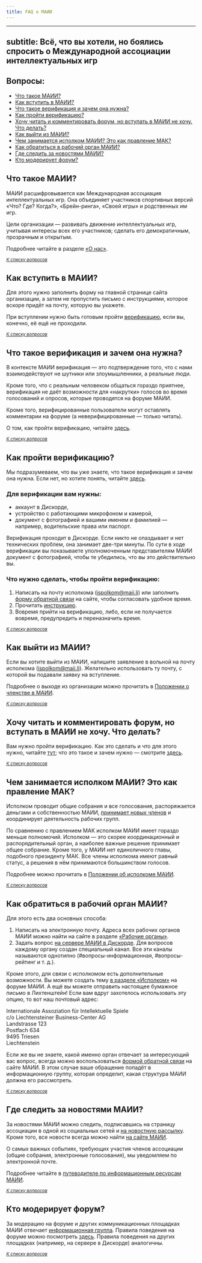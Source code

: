 ```yaml
---
title: FAQ о МАИИ
---
```


---
subtitle: Всё, что вы хотели, но боялись спросить о Международной ассоциации интеллектуальных игр
---

## Вопросы: <a name="atop"></a>
- [Что такое МАИИ?](#wtf)
- [Как вступить в МАИИ?](#join-how)
- [Что такое верификация и зачем она нужна?](#verification-wtf)
- [Как пройти верификацию?](#verification-how)
- [Хочу читать и комментировать форум, но вступать в МАИИ не хочу. Что делать?](#read-forum-how)
- [Как выйти из МАИИ?](#exit-how)
- [Чем занимается исполком МАИИ? Это как правление МАК?](#ispolkim-wtf)
- [Как обратиться в рабочий орган МАИИ?](#email-organs)
- [Где следить за новостями МАИИ?](#tracking-news)
- [Кто модерирует форум?](#who-moderate)

## Что такое МАИИ? <a name="wtf"></a>

МАИИ расшифровывается как Международная ассоциация интеллектуальных игр. Она объединяет участников спортивных версий «Что? Где? Когда?», «Брейн-ринга», «Своей игры» и родственных им игр. 

Цели организации — развивать движение интеллектуальных игр, учитывая интересы всех его участников; сделать его демократичным, прозрачным и открытым. 

Подробнее читайте в разделе [«О нас»](https://www.maii.li/p/about).

*<small>[К списку вопросов](#atop)</small>*

## Как вступить в МАИИ? <a name="join-how"></a>

Для этого нужно заполнить форму на главной странице сайта организации, а затем не пропустить письмо с инструкциями, которое вскоре придёт на почту, которую вы укажете.

При вступлении нужно быть готовым пройти [верификацию](#verification-wtf), если вы, конечно, её ещё не проходили.

*<small>[К списку вопросов](#atop)</small>*

## Что такое верификация и зачем она нужна? <a name="verification-wtf"></a>

В контексте МАИИ верификация — это подтверждение того, что с нами взаимодействуют не шутники или злоумышленники, а реальные люди. 

Кроме того, что с реальным человеком общаться гораздо приятнее, верификация не даёт возможности для «накрутки» голосов во время голосований и опросов, которые проводятся на форуме МАИИ.

Кроме того, верифицированные пользователи могут оставлять комментарии на форуме (а неверифицированные — только читать).

О том, как пройти верификацию, читайте [здесь](#verification-how).

*<small>[К списку вопросов](#atop)</small>*

## Как пройти верификацию? <a name="verification-how"></a>

Мы подразумеваем, что вы уже знаете, что такое верификация и зачем она нужна. Если нет, но хотите понять, читайте [здесь](#verification-wtf).

### Для верификации вам нужны:
- аккаунт в Дискорде, 
- устройство с работающими микрофоном и камерой,
- документ с фотографией и вашими именем и фамилией — например, водительские права или паспорт.

Верификация проходит в Дискорде. Если никто не опаздывает и нет технических проблем, она занимает две-три минуты. По сути в ходе верификации вы показываете уполномоченным представителям МАИИ документ с фотографией, чтобы те убедились, что вы это действительно вы.

### Что нужно сделать, чтобы пройти верификацию:

1. Написать на почту исполкома (<ispolkom@maii.li>) или заполнить [форму обратной связи](https://www.maii.li/contact) на сайте, чтобы согласовать удобное время.
2. Прочитать [инструкцию](https://docs.google.com/document/d/e/2PACX-1vQyLoGxHc7NguxGasRKHBpJqWL5DoMiAzZ75wWnHBFMLnMJiercvlJ_sWfzMF6IJH7oMh64ruUgHvDm/pub).
3. Вовремя прийти на верификацию, либо, если не получается вовремя, предупредить и переназначить время.

*<small>[К списку вопросов](#atop)</small>*

## Как выйти из МАИИ? <a name="exit-how"></a>

Если вы хотите выйти из МАИИ, напишите заявление в вольной на почту исполкома (<ispolkom@maii.li>). Желательно использовать ту почту, с которой вы подавали заявку на вступление.

Подробнее о выходе из организации можно прочитать в [Положении о членстве в МАИИ](https://www.maii.li/docs/2021-05-29-polozhenie-o-chlenstve-mezhdunarodnoj-associacii-intellektualnyh-igr/).

*<small>[К списку вопросов](#atop)</small>*

## Хочу читать и комментировать форум, но вступать в МАИИ не хочу. Что делать? <a name="read-forum-how"></a>

Вам нужно пройти верификацию. Как это сделать и что для этого нужно, читайте [тут](#verification-how); что это такое и зачем нужно — смотрите [здесь](#verification-wtf).

*<small>[К списку вопросов](#atop)</small>*

## Чем занимается исполком МАИИ? Это как правление МАК? <a name="ispolkom-wtf"></a>

Исполком проводит общие собрания и все голосования, распоряжается деньгами и собственностью МАИИ, [принимает новых членов](https://www.maii.li/#join) и координирует деятельность рабочих групп.

По сравнению с правлением МАК исполком МАИИ имеет гораздо меньше полномочий. Исполком — это скорее координационный и распорядительный орган, а наиболее важные решение принимает общее собрание. Кроме того, у МАИИ нет единоличного главы, подобного президенту МАК. Все члены исполкома имеют равный статус, а решения в нём принимаются большинством голосов. 

Подробнее можно прочитать в [Положении об исполкоме МАИИ](https://www.maii.li/docs/2021-05-29-polozhenie-ob-ispolnitelnom-komitete-mezhdunarodnoj-associacii-intellektualnyh-igr/).

*<small>[К списку вопросов](#atop)</small>*

## Как обратиться в рабочий орган МАИИ? <a name="email-organs"></a>

Для этого есть два основных способа:

1. Написать на электронную почту. Адреса всех рабочих органов МАИИ можно найти на сайте в разделе [«Рабочие органы»](https://www.maii.li/p/who).
2. Задать вопрос [на сервере МАИИ  в Дискорде](https://discord.com/invite/6Yjd83yV98). Для вопросов каждому органу создан специальный канал. Все эти каналы называются однотипно (#вопросы-информационная, #вопросы-рейтинг и т. д.).

Кроме этого, для связи с исполкомом есть дополнительные возможности. Вы можете создать тему [в разделе «Исполком»](https://forum.znatoki.site/c/ispolkom/15) на форуме МАИИ. А ещё вы можете отправить настоящее бумажное письмо в Лихтенштейн! Если вам вдруг захотелось использовать эту опцию, то вот наш почтовый адрес:

Internationale Assoziation für Intellektuelle Spiele
<br>
c/o Liechtensteiner Business-Center AG
<br>
Landstrasse 123
<br>
Postfach 634
<br>
9495 Triesen
<br>
Liechtenstein

Если же вы не знаете, какой именно орган отвечает за интересующий вас вопрос, всегда можно воспользоваться [формой обратной связи](https://www.maii.li/contact) на сайте МАИИ. В этом случае ваше обращение попадёт в информационную группу, которая определит, какая структура МАИИ должна его рассмотреть.

*<small>[К списку вопросов](#atop)</small>*

## Где следить за новостями МАИИ? <a name="tracking-news"></a>

За новостями МАИИ можно следить, подписавшись на страницу ассоциации в одной из социальных сетей и [на новостную рассылку](https://infomaii.substack.com/). Кроме того, все новости всегда можно найти [на сайте МАИИ](https://www.maii.li/news). 

О самых важных событиях, требующих участия членов ассоциации (общие собрания, электронные голосования), мы уведомляем по электронной почте.

Подробнее читайте в [путеводителе по информационным ресурсам МАИИ](https://www.maii.li/docs/2022-02-03-putevoditel-po-informacionnym-resursam-maii/).

*<small>[К списку вопросов](#atop)</small>*

## Кто модерирует форум? <a name="who-moderate"></a>

За модерацию на форуме и других коммуникационных площадках МАИИ отвечает [информационная группа](https://www.maii.li/p/who). Правила поведения на форуме можно посмотреть [здесь](https://forum.znatoki.site/faq). Правила поведения на других площадках (например, на сервере в Дискорде) аналогичны.

*<small>[К списку вопросов](#atop)</small>*